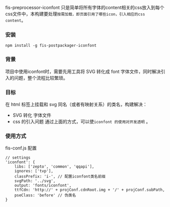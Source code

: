 

fis-preprocessor-iconfont 只是简单将所有字体的content相关的css放入到每个css文件中，本构建要处理`按需加载，即页面引用了哪些icon，引入相应的css content`。

### 安装
```
npm install -g fis-postpackager-iconfont
```


### 背景

项目中使用iconfont时，需要先用工具将 SVG 转化成 font 字体文件，同时解决引入的问题，整个流程比较繁琐。


### 目标
在 html 标签上挂载和 svg 同名（或者有映射关系）的类名，构建解决：
+ SVG 转化 字体文件
+ css 的引入问题
通过上面的方式，可以使`iconfont 的使用对开发透明` 。

### 使用方式
fis-conf.js 配置
```
// settings
'iconfont': {
    libs: ['zepto', 'common', 'qqapi'],
    ignores: ['tvp'],
    classPrefix: 'i-', // 配置iconfont类名前缀
    svgPath: '../svg',
    output: 'fonts/iconfont',
    ttfCdn: 'http://' + projConf.cdnRoot.img + '/' + projConf.subPath,
    pseClass: 'before' // 伪类名
}
```



